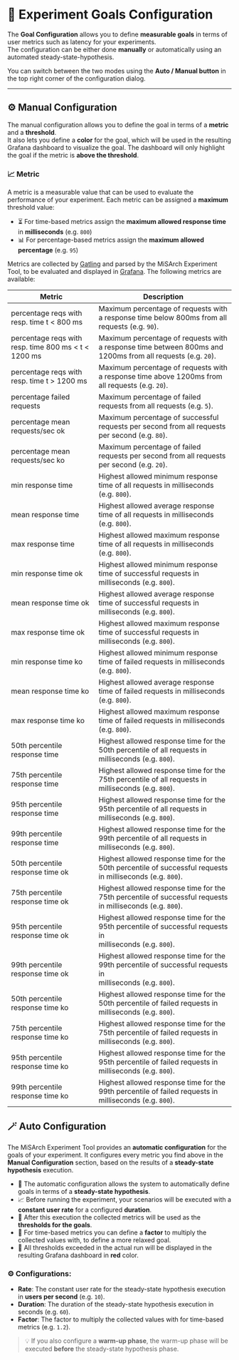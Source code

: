 # 🎯 Experiment Goals Configuration

The **Goal Configuration** allows you to define **measurable goals** in terms of user metrics such as latency for your experiments.  
The configuration can be either done **manually** or automatically using an automated steady-state-hypothesis.

You can switch between the two modes using the **Auto / Manual button** in the top right corner of the configuration dialog.

---

## ⚙️ Manual Configuration

The manual configuration allows you to define the goal in terms of a **metric** and a **threshold**.  
It also lets you define a **color** for the goal, which will be used in the resulting Grafana dashboard to visualize the goal.
The dashboard will only highlight the goal if the metric is **above the threshold**.

### 📈 Metric

A metric is a measurable value that can be used to evaluate the performance of your experiment.
Each metric can be assigned a **maximum** threshold value:

- ⏳ For time-based metrics assign the **maximum allowed response time** in **milliseconds** (e.g. `800`)
- 📊 For percentage-based metrics assign the **maximum allowed percentage** (e.g. `95`)

Metrics are collected by [Gatling](https://gatling.io) and parsed by the MiSArch Experiment Tool, to be evaluated and displayed  in [Grafana](https://grafana.com/docs/grafana/latest/).
The following metrics are available:

| Metric                                               | Description                                                                                                     |
|------------------------------------------------------|-----------------------------------------------------------------------------------------------------------------|
| percentage reqs with resp. time t < 800 ms           | Maximum percentage of requests with a response time below 800ms from all requests (e.g. `90`).                  |
| percentage reqs with resp. time 800 ms < t < 1200 ms | Maximum percentage of requests with a response time between 800ms and 1200ms from all requests (e.g. `20`).     |
| percentage reqs with resp. time t > 1200 ms          | Maximum percentage of requests with a response time above 1200ms from all requests (e.g. `20`).                 |
| percentage failed requests                           | Maximum percentage of failed requests from all requests (e.g. `5`).                                             |
| percentage mean requests/sec ok                      | Maximum percentage of successful requests per second from all requests per second (e.g. `80`).                  |
| percentage mean requests/sec ko                      | Maximum percentage of failed requests per second from all requests per second (e.g. `20`).                      |
| min response time                                    | Highest allowed minimum response time of all requests in milliseconds (e.g. `800`).                             |
| mean response time                                   | Highest allowed average response time of all requests in milliseconds (e.g. `800`).                             |
| max response time                                    | Highest allowed maximum response time of all requests in milliseconds (e.g. `800`).                             |
| min response time ok                                 | Highest allowed minimum response time of successful requests in milliseconds (e.g. `800`).                      |
| mean response time ok                                | Highest allowed average response time of successful requests in milliseconds (e.g. `800`).                      |
| max response time ok                                 | Highest allowed maximum response time of successful requests in milliseconds (e.g. `800`).                      |
| min response time ko                                 | Highest allowed minimum response time of failed requests in milliseconds (e.g. `800`).                          |                                                                                               |
| mean response time ko                                | Highest allowed average response time of failed requests in milliseconds (e.g. `800`).                          |
| max response time ko                                 | Highest allowed maximum response time of failed requests in milliseconds (e.g. `800`).                          |
| 50th percentile response time                        | Highest allowed response time for the 50th percentile of all requests in milliseconds (e.g. `800`).             |
| 75th percentile response time                        | Highest allowed response time for the 75th percentile of all requests in milliseconds (e.g. `800`).             |
| 95th percentile response time                        | Highest allowed response time for the 95th percentile of all requests in milliseconds (e.g. `800`).             |
| 99th percentile response time                        | Highest allowed response time for the 99th percentile of all requests in milliseconds (e.g. `800`).             |
| 50th percentile response time ok                     | Highest allowed response time for the 50th percentile of successful requests in milliseconds (e.g. `800`).      |
| 75th percentile response time ok                     | Highest allowed response time for the 75th percentile of successful requests in milliseconds (e.g. `800`).      |
| 95th percentile response time ok                     | Highest allowed response time for the 95th percentile of successful requests in <br/>milliseconds (e.g. `800`). |
| 99th percentile response time ok                     | Highest allowed response time for the 99th percentile of successful requests in <br/>milliseconds (e.g. `800`). |
| 50th percentile response time ko                     | Highest allowed response time for the 50th percentile of failed requests in milliseconds (e.g. `800`).          |
| 75th percentile response time ko                     | Highest allowed response time for the 75th percentile of failed requests in milliseconds (e.g. `800`).          |
| 95th percentile response time ko                     | Highest allowed response time for the 95th percentile of failed requests in milliseconds (e.g. `800`).          |
| 99th percentile response time ko                     | Highest allowed response time for the 99th percentile of failed requests in milliseconds (e.g. `800`).          |
## 🪄 Auto Configuration

The MiSArch Experiment Tool provides an **automatic configuration** for the goals of your experiment.
It configures every metric you find above in the **Manual Configuration** section, based on the results of a **steady-state hypothesis** execution.

- 🎯 The automatic configuration allows the system to automatically define goals in terms of a **steady-state hypothesis**.
- 📈 Before running the experiment, your scenarios will be executed with a **constant user rate** for a configured **duration**.
- 🛑 After this execution the collected metrics will be used as the **thresholds for the goals**.
- 🧮 For time-based metrics you can define a **factor** to multiply the collected values with, to define a more relaxed goal.
- 🔺 All thresholds exceeded in the actual run will be displayed in the resulting Grafana dashboard in **red** color.

### ⚙️ Configurations:

- **Rate**: The constant user rate for the steady-state hypothesis execution in **users per second** (e.g. `10`).
- **Duration**: The duration of the steady-state hypothesis execution in seconds (e.g. `60`).
- **Factor**: The factor to multiply the collected values with for time-based metrics (e.g. `1.2`).

> 💡 If you also configure a **warm-up phase**, the warm-up phase will be executed **before** the steady-state hypothesis phase.
